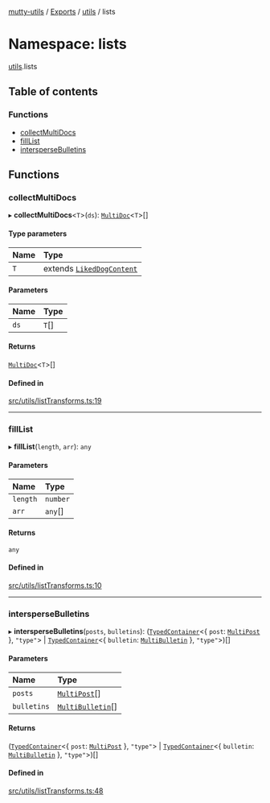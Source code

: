 [mutty-utils](../README.md) / [Exports](../modules.md) / [utils](utils.md) / lists

# Namespace: lists

[utils](utils.md).lists

## Table of contents

### Functions

- [collectMultiDocs](utils.lists.md#collectmultidocs)
- [fillList](utils.lists.md#filllist)
- [intersperseBulletins](utils.lists.md#interspersebulletins)

## Functions

### collectMultiDocs

▸ **collectMultiDocs**<`T`\>(`ds`): [`MultiDoc`](../modules.md#multidoc)<`T`\>[]

#### Type parameters

| Name | Type |
| :------ | :------ |
| `T` | extends [`LikedDogContent`](../interfaces/LikedDogContent.md) |

#### Parameters

| Name | Type |
| :------ | :------ |
| `ds` | `T`[] |

#### Returns

[`MultiDoc`](../modules.md#multidoc)<`T`\>[]

#### Defined in

[src/utils/listTransforms.ts:19](https://github.com/jonlaing/mutty-utils/blob/d7d0eb8/src/utils/listTransforms.ts#L19)

___

### fillList

▸ **fillList**(`length`, `arr`): `any`

#### Parameters

| Name | Type |
| :------ | :------ |
| `length` | `number` |
| `arr` | `any`[] |

#### Returns

`any`

#### Defined in

[src/utils/listTransforms.ts:10](https://github.com/jonlaing/mutty-utils/blob/d7d0eb8/src/utils/listTransforms.ts#L10)

___

### intersperseBulletins

▸ **intersperseBulletins**(`posts`, `bulletins`): ([`TypedContainer`](../modules.md#typedcontainer)<{ `post`: [`MultiPost`](../modules.md#multipost)  }, ``"type"``\> \| [`TypedContainer`](../modules.md#typedcontainer)<{ `bulletin`: [`MultiBulletin`](../modules.md#multibulletin)  }, ``"type"``\>)[]

#### Parameters

| Name | Type |
| :------ | :------ |
| `posts` | [`MultiPost`](../modules.md#multipost)[] |
| `bulletins` | [`MultiBulletin`](../modules.md#multibulletin)[] |

#### Returns

([`TypedContainer`](../modules.md#typedcontainer)<{ `post`: [`MultiPost`](../modules.md#multipost)  }, ``"type"``\> \| [`TypedContainer`](../modules.md#typedcontainer)<{ `bulletin`: [`MultiBulletin`](../modules.md#multibulletin)  }, ``"type"``\>)[]

#### Defined in

[src/utils/listTransforms.ts:48](https://github.com/jonlaing/mutty-utils/blob/d7d0eb8/src/utils/listTransforms.ts#L48)
